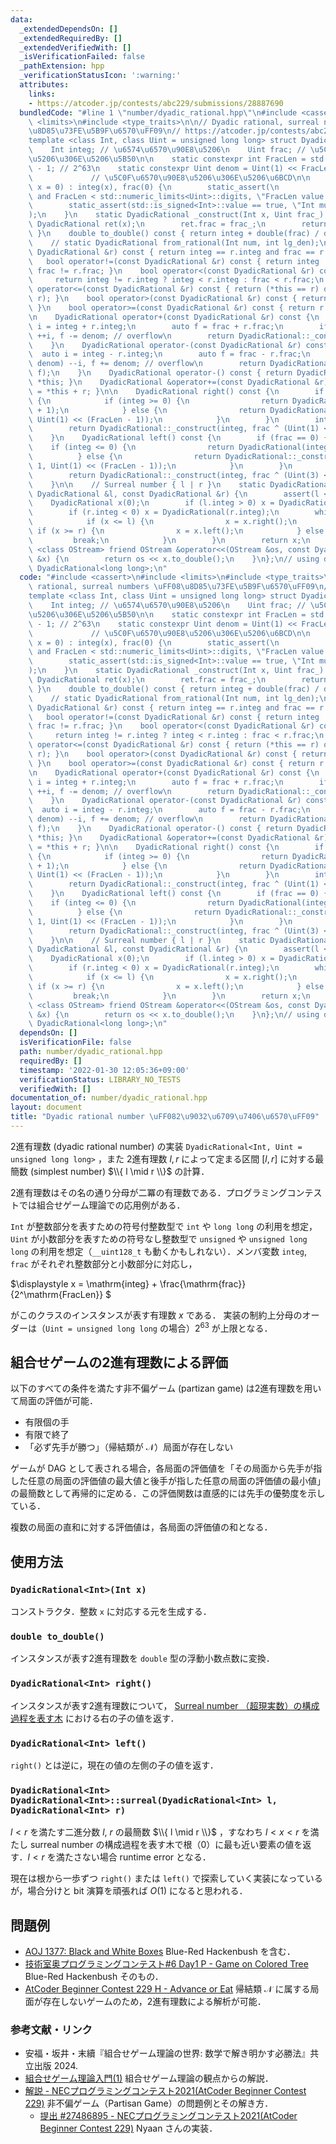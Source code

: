 ```yaml
---
data:
  _extendedDependsOn: []
  _extendedRequiredBy: []
  _extendedVerifiedWith: []
  _isVerificationFailed: false
  _pathExtension: hpp
  _verificationStatusIcon: ':warning:'
  attributes:
    links:
    - https://atcoder.jp/contests/abc229/submissions/28887690
  bundledCode: "#line 1 \"number/dyadic_rational.hpp\"\n#include <cassert>\n#include\
    \ <limits>\n#include <type_traits>\n\n// Dyadic rational, surreal numbers \uFF08\
    \u8D85\u73FE\u5B9F\u6570\uFF09\n// https://atcoder.jp/contests/abc229/submissions/28887690\n\
    template <class Int, class Uint = unsigned long long> struct DyadicRational {\n\
    \    Int integ; // \u6574\u6570\u90E8\u5206\n    Uint frac; // \u5C0F\u6570\u90E8\
    \u5206\u306E\u5206\u5B50\n\n    static constexpr int FracLen = std::numeric_limits<Uint>::digits\
    \ - 1; // 2^63\n    static constexpr Uint denom = Uint(1) << FracLen;        \
    \             // \u5C0F\u6570\u90E8\u5206\u306E\u5206\u6BCD\n\n    DyadicRational(Int\
    \ x = 0) : integ(x), frac(0) {\n        static_assert(\n            0 < FracLen\
    \ and FracLen < std::numeric_limits<Uint>::digits, \"FracLen value error\");\n\
    \        static_assert(std::is_signed<Int>::value == true, \"Int must be signed\"\
    );\n    }\n    static DyadicRational _construct(Int x, Uint frac_) {\n       \
    \ DyadicRational ret(x);\n        ret.frac = frac_;\n        return ret;\n   \
    \ }\n    double to_double() const { return integ + double(frac) / denom; }\n\n\
    \    // static DyadicRational from_rational(Int num, int lg_den);\n    bool operator==(const\
    \ DyadicRational &r) const { return integ == r.integ and frac == r.frac; }\n \
    \   bool operator!=(const DyadicRational &r) const { return integ != r.integ or\
    \ frac != r.frac; }\n    bool operator<(const DyadicRational &r) const {\n   \
    \     return integ != r.integ ? integ < r.integ : frac < r.frac;\n    }\n    bool\
    \ operator<=(const DyadicRational &r) const { return (*this == r) or (*this <\
    \ r); }\n    bool operator>(const DyadicRational &r) const { return r < *this;\
    \ }\n    bool operator>=(const DyadicRational &r) const { return r <= *this; }\n\
    \n    DyadicRational operator+(const DyadicRational &r) const {\n        auto\
    \ i = integ + r.integ;\n        auto f = frac + r.frac;\n        if (f >= denom)\
    \ ++i, f -= denom; // overflow\n        return DyadicRational::_construct(i, f);\n\
    \    }\n    DyadicRational operator-(const DyadicRational &r) const {\n      \
    \  auto i = integ - r.integ;\n        auto f = frac - r.frac;\n        if (f >\
    \ denom) --i, f += denom; // overflow\n        return DyadicRational::_construct(i,\
    \ f);\n    }\n    DyadicRational operator-() const { return DyadicRational() -\
    \ *this; }\n    DyadicRational &operator+=(const DyadicRational &r) { return *this\
    \ = *this + r; }\n\n    DyadicRational right() const {\n        if (frac == 0)\
    \ {\n            if (integ >= 0) {\n                return DyadicRational(integ\
    \ + 1);\n            } else {\n                return DyadicRational::_construct(integ,\
    \ Uint(1) << (FracLen - 1));\n            }\n        }\n        int d = __builtin_ctzll(frac);\n\
    \        return DyadicRational::_construct(integ, frac ^ (Uint(1) << (d - 1)));\n\
    \    }\n    DyadicRational left() const {\n        if (frac == 0) {\n        \
    \    if (integ <= 0) {\n                return DyadicRational(integ - 1);\n  \
    \          } else {\n                return DyadicRational::_construct(integ -\
    \ 1, Uint(1) << (FracLen - 1));\n            }\n        }\n        int d = __builtin_ctzll(frac);\n\
    \        return DyadicRational::_construct(integ, frac ^ (Uint(3) << (d - 1)));\n\
    \    }\n\n    // Surreal number { l | r }\n    static DyadicRational surreal(const\
    \ DyadicRational &l, const DyadicRational &r) {\n        assert(l < r);\n    \
    \    DyadicRational x(0);\n        if (l.integ > 0) x = DyadicRational(l.integ);\n\
    \        if (r.integ < 0) x = DyadicRational(r.integ);\n        while (true) {\n\
    \            if (x <= l) {\n                x = x.right();\n            } else\
    \ if (x >= r) {\n                x = x.left();\n            } else {\n       \
    \         break;\n            }\n        }\n        return x;\n    }\n    template\
    \ <class OStream> friend OStream &operator<<(OStream &os, const DyadicRational\
    \ &x) {\n        return os << x.to_double();\n    }\n};\n// using dyrational =\
    \ DyadicRational<long long>;\n"
  code: "#include <cassert>\n#include <limits>\n#include <type_traits>\n\n// Dyadic\
    \ rational, surreal numbers \uFF08\u8D85\u73FE\u5B9F\u6570\uFF09\n// https://atcoder.jp/contests/abc229/submissions/28887690\n\
    template <class Int, class Uint = unsigned long long> struct DyadicRational {\n\
    \    Int integ; // \u6574\u6570\u90E8\u5206\n    Uint frac; // \u5C0F\u6570\u90E8\
    \u5206\u306E\u5206\u5B50\n\n    static constexpr int FracLen = std::numeric_limits<Uint>::digits\
    \ - 1; // 2^63\n    static constexpr Uint denom = Uint(1) << FracLen;        \
    \             // \u5C0F\u6570\u90E8\u5206\u306E\u5206\u6BCD\n\n    DyadicRational(Int\
    \ x = 0) : integ(x), frac(0) {\n        static_assert(\n            0 < FracLen\
    \ and FracLen < std::numeric_limits<Uint>::digits, \"FracLen value error\");\n\
    \        static_assert(std::is_signed<Int>::value == true, \"Int must be signed\"\
    );\n    }\n    static DyadicRational _construct(Int x, Uint frac_) {\n       \
    \ DyadicRational ret(x);\n        ret.frac = frac_;\n        return ret;\n   \
    \ }\n    double to_double() const { return integ + double(frac) / denom; }\n\n\
    \    // static DyadicRational from_rational(Int num, int lg_den);\n    bool operator==(const\
    \ DyadicRational &r) const { return integ == r.integ and frac == r.frac; }\n \
    \   bool operator!=(const DyadicRational &r) const { return integ != r.integ or\
    \ frac != r.frac; }\n    bool operator<(const DyadicRational &r) const {\n   \
    \     return integ != r.integ ? integ < r.integ : frac < r.frac;\n    }\n    bool\
    \ operator<=(const DyadicRational &r) const { return (*this == r) or (*this <\
    \ r); }\n    bool operator>(const DyadicRational &r) const { return r < *this;\
    \ }\n    bool operator>=(const DyadicRational &r) const { return r <= *this; }\n\
    \n    DyadicRational operator+(const DyadicRational &r) const {\n        auto\
    \ i = integ + r.integ;\n        auto f = frac + r.frac;\n        if (f >= denom)\
    \ ++i, f -= denom; // overflow\n        return DyadicRational::_construct(i, f);\n\
    \    }\n    DyadicRational operator-(const DyadicRational &r) const {\n      \
    \  auto i = integ - r.integ;\n        auto f = frac - r.frac;\n        if (f >\
    \ denom) --i, f += denom; // overflow\n        return DyadicRational::_construct(i,\
    \ f);\n    }\n    DyadicRational operator-() const { return DyadicRational() -\
    \ *this; }\n    DyadicRational &operator+=(const DyadicRational &r) { return *this\
    \ = *this + r; }\n\n    DyadicRational right() const {\n        if (frac == 0)\
    \ {\n            if (integ >= 0) {\n                return DyadicRational(integ\
    \ + 1);\n            } else {\n                return DyadicRational::_construct(integ,\
    \ Uint(1) << (FracLen - 1));\n            }\n        }\n        int d = __builtin_ctzll(frac);\n\
    \        return DyadicRational::_construct(integ, frac ^ (Uint(1) << (d - 1)));\n\
    \    }\n    DyadicRational left() const {\n        if (frac == 0) {\n        \
    \    if (integ <= 0) {\n                return DyadicRational(integ - 1);\n  \
    \          } else {\n                return DyadicRational::_construct(integ -\
    \ 1, Uint(1) << (FracLen - 1));\n            }\n        }\n        int d = __builtin_ctzll(frac);\n\
    \        return DyadicRational::_construct(integ, frac ^ (Uint(3) << (d - 1)));\n\
    \    }\n\n    // Surreal number { l | r }\n    static DyadicRational surreal(const\
    \ DyadicRational &l, const DyadicRational &r) {\n        assert(l < r);\n    \
    \    DyadicRational x(0);\n        if (l.integ > 0) x = DyadicRational(l.integ);\n\
    \        if (r.integ < 0) x = DyadicRational(r.integ);\n        while (true) {\n\
    \            if (x <= l) {\n                x = x.right();\n            } else\
    \ if (x >= r) {\n                x = x.left();\n            } else {\n       \
    \         break;\n            }\n        }\n        return x;\n    }\n    template\
    \ <class OStream> friend OStream &operator<<(OStream &os, const DyadicRational\
    \ &x) {\n        return os << x.to_double();\n    }\n};\n// using dyrational =\
    \ DyadicRational<long long>;\n"
  dependsOn: []
  isVerificationFile: false
  path: number/dyadic_rational.hpp
  requiredBy: []
  timestamp: '2022-01-30 12:05:36+09:00'
  verificationStatus: LIBRARY_NO_TESTS
  verifiedWith: []
documentation_of: number/dyadic_rational.hpp
layout: document
title: "Dyadic rational number \uFF082\u9032\u6709\u7406\u6570\uFF09"
---
```


2進有理数 (dyadic rational number) の実装 `DyadicRational<Int, Uint = unsigned long long>` ，また 2進有理数 $l, r$ によって定まる区間 $[l, r]$ に対する最簡数 (simplest number) $\\{ l \mid r \\}$ の計算．

2進有理数はその名の通り分母が二冪の有理数である．プログラミングコンテストでは組合せゲーム理論での応用例がある．

`Int` が整数部分を表すための符号付整数型で `int` や `long long` の利用を想定，`Uint` が小数部分を表すための符号なし整数型で `unsigned` や `unsigned long long` の利用を想定（`__uint128_t` も動くかもしれない）．メンバ変数 `integ`, `frac` がそれぞれ整数部分と小数部分に対応し，

$\displaystyle
x = \mathrm{integ} + \frac{\mathrm{frac}}{2^\mathrm{FracLen}}
$

がこのクラスのインスタンスが表す有理数 $x$ である．
実装の制約上分母のオーダーは（`Uint = unsigned long long` の場合）$2^{63}$ が上限となる．

## 組合せゲームの2進有理数による評価

以下のすべての条件を満たす非不偏ゲーム (partizan game) は2進有理数を用いて局面の評価が可能．

- 有限個の手
- 有限で終了
- 「必ず先手が勝つ」（帰結類が $\mathscr{N}$）局面が存在しない

ゲームが DAG として表される場合，各局面の評価値を「その局面から先手が指した任意の局面の評価値の最大値と後手が指した任意の局面の評価値の最小値」の最簡数として再帰的に定める．この評価関数は直感的には先手の優勢度を示している．

複数の局面の直和に対する評価値は，各局面の評価値の和となる．

## 使用方法

### `DyadicRational<Int>(Int x)`

コンストラクタ．整数 `x` に対応する元を生成する．

### `double to_double()`

インスタンスが表す2進有理数を `double` 型の浮動小数点数に変換．

### `DyadicRational<Int> right()`

インスタンスが表す2進有理数について， [Surreal number （超現実数）の構成過程を表す木](https://en.wikipedia.org/wiki/Surreal_number#/media/File:Surreal_number_tree.svg) における右の子の値を返す．

### `DyadicRational<Int> left()`

`right()` とは逆に，現在の値の左側の子の値を返す．

### `DyadicRational<Int> DyadicRational<Int>::surreal(DyadicRational<Int> l, DyadicRational<Int> r)`

$l < r$ を満たす二進分数 $l$, $r$ の最簡数 $\\{ l \mid r \\}$ ，すなわち $l < x < r$ を満たし surreal number の構成過程を表す木で根（$0$）に最も近い要素の値を返す．$l < r$ を満たさない場合 runtime error となる．

現在は根から一歩ずつ `right()` または `left()` で探索していく実装になっているが，場合分けと bit 演算を頑張れば $O(1)$ になると思われる．

## 問題例

- [AOJ 1377: Black and White Boxes](https://judge.u-aizu.ac.jp/onlinejudge/description.jsp?id=1377) Blue-Red Hackenbush を含む．
- [技術室奥プログラミングコンテスト#6 Day1 P - Game on Colored Tree](https://atcoder.jp/contests/tkppc6-1/tasks/tkppc6_1_p) Blue-Red Hackenbush そのもの．
- [AtCoder Beginner Contest 229 H - Advance or Eat](https://atcoder.jp/contests/abc229/tasks/abc229_h) 帰結類 $\mathscr{N}$ に属する局面が存在しないゲームのため，2進有理数による解析が可能．

### 参考文献・リンク

- 安福・坂井・末續『組合せゲーム理論の世界: 数学で解き明かす必勝法』共立出版 2024.
- [組合せゲーム理論入門(1)](http://www.ivis.co.jp/text/20111102.pdf) 組合せゲーム理論の観点からの解説．
- [解説 - NECプログラミングコンテスト2021(AtCoder Beginner Contest 229)](https://atcoder.jp/contests/abc229/editorial/2977) 非不偏ゲーム（Partisan Game）の問題例とその解き方．
  - [提出 #27486895 - NECプログラミングコンテスト2021(AtCoder Beginner Contest 229)](https://atcoder.jp/contests/abc229/submissions/27486895) Nyaan さんの実装．
